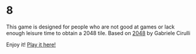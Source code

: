 # 8
This game is designed for people who are not good at games or lack enough leisure time to obtain a 2048 tile. 
Based on [2048](http://gabrielecirulli.github.io/2048/) by Gabriele Cirulli

Enjoy it! [Play it here!](http://tliu2014.github.io/8/)
